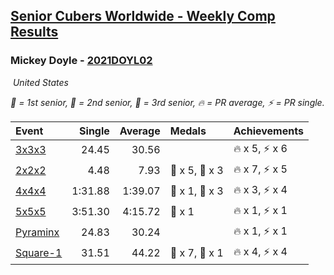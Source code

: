 <style>table {white-space: nowrap;}</style>
<link rel="stylesheet" type="text/css" href="/scw-comp/css/flags.css" />

## [Senior Cubers Worldwide - Weekly Comp Results](/scw-comp/results/)
### Mickey Doyle - [2021DOYL02](https://www.worldcubeassociation.org/persons/2021DOYL02)

<i class="flag flag-US" />&nbsp;United States

<span style="white-space: nowrap;">🥇 = 1st senior</span>, <span style="white-space: nowrap;">🥈 = 2nd senior</span>, <span style="white-space: nowrap;">🥉 = 3rd senior</span>, <span style="white-space: nowrap;">🔥 = PR average</span>, <span style="white-space: nowrap;">⚡ = PR single</span>.

| Event | Single | Average | Medals | Achievements|
| :-- | --: | --: | :-- | :-- |
| [3x3x3](333.md) | 24.45 | 30.56 |  | 🔥 x 5, ⚡ x 6 |
| [2x2x2](222.md) | 4.48 | 7.93 | 🥈 x 5, 🥉 x 3 | 🔥 x 7, ⚡ x 5 |
| [4x4x4](444.md) | 1:31.88 | 1:39.07 | 🥈 x 1, 🥉 x 3 | 🔥 x 3, ⚡ x 4 |
| [5x5x5](555.md) | 3:51.30 | 4:15.72 | 🥉 x 1 | 🔥 x 1, ⚡ x 1 |
| [Pyraminx](pyram.md) | 24.83 | 30.24 |  | 🔥 x 1, ⚡ x 1 |
| [Square-1](sq1.md) | 31.51 | 44.22 | 🥈 x 7, 🥉 x 1 | 🔥 x 4, ⚡ x 4 |

<!-- Global site tag (gtag.js) - Google Analytics -->
<script async src="https://www.googletagmanager.com/gtag/js?id=UA-86348435-3"></script>
<script>window.dataLayer = window.dataLayer || []; function gtag() {dataLayer.push(arguments);} gtag('js', new Date()); gtag('config', 'UA-86348435-3');</script>
